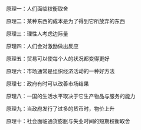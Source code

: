原理一：人们面临权衡取舍

原理二：某种东西的成本是为了得到它所放弃的东西

原理三：理性人考虑边际量

原理四：人们会对激励做出反应

原理五：贸易可以使每个人的状况都变得更好

原理六：市场通常是组织经济活动的一种好方法

原理七：政府有时可以改善市场结果

原理八：一国的生活水平取决于它生产物品与服务的能力

原理九：当政府发行了过多的货币时，物价上升

原理十：社会面临通货膨胀与失业时间的短期权衡取舍

